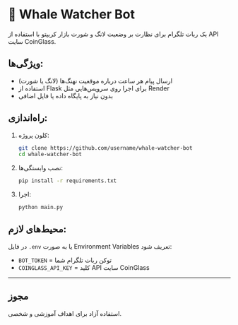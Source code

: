 # 🐋 Whale Watcher Bot

یک ربات تلگرام برای نظارت بر وضعیت لانگ و شورت بازار کریپتو با استفاده از API سایت CoinGlass.

## ویژگی‌ها:
- ارسال پیام هر ساعت درباره موقعیت نهنگ‌ها (لانگ یا شورت)
- استفاده از Flask برای اجرا روی سرویس‌هایی مثل Render
- بدون نیاز به پایگاه داده یا فایل اضافی

## راه‌اندازی:

1. کلون پروژه:
   ```bash
   git clone https://github.com/username/whale-watcher-bot
   cd whale-watcher-bot
   ```

2. نصب وابستگی‌ها:
   ```bash
   pip install -r requirements.txt
   ```

3. اجرا:
   ```bash
   python main.py
   ```

## محیط‌های لازم:
در فایل `.env` یا به صورت Environment Variables تعریف شود:
- `BOT_TOKEN` = توکن ربات تلگرام شما
- `COINGLASS_API_KEY` = کلید API سایت CoinGlass

---

## مجوز
استفاده آزاد برای اهداف آموزشی و شخصی.
